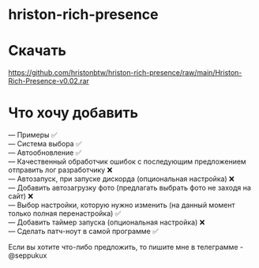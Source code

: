 # hriston-rich-presence

# Скачать
https://github.com/hristonbtw/hriston-rich-presence/raw/main/Hriston-Rich-Presence-v0.02.rar

# Что хочу добавить
— Примеры ✅ <br>
— Система выбора ✅ <br>
— Автообновление ✅ <br>
— Качественный обработчик ошибок с последующим предложением отправить лог разработчику ❌ <br>
— Автозапуск, при запуске дискорда (опциональная настройка) ❌ <br> 
— Добавить автозагрузку фото (предлагать выбрать фото не заходя на сайт) ❌ <br>
— Выбор настройки, которую нужно изменить (на данный момент только полная перенастройка) ✅ <br>
— Добавить таймер запуска (опциональная настройка) ❌ <br>
— Сделать патч-ноут в самой программе ✅ <br>

Если вы хотите что-либо предложить, то пишите мне в телеграмме - @seppukux
